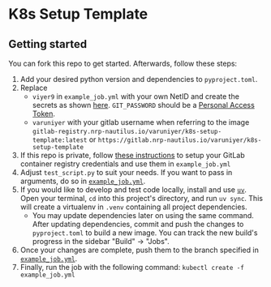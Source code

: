 # K8s Setup Template



## Getting started

You can fork this repo to get started. Afterwards, follow these steps:

1. Add your desired python version and dependencies to `pyproject.toml`.
2. Replace
    - `viyer9` in `example_job.yml` with your own NetID and create the secrets as shown [here](https://kubernetes.io/docs/concepts/configuration/secret/#opaque-secrets). `GIT_PASSWORD` should be a [Personal Access Token](https://docs.gitlab.com/ee/user/profile/personal_access_tokens.html).
    - `varuniyer` with your gitlab username when referring to the image `gitlab-registry.nrp-nautilus.io/varuniyer/k8s-setup-template:latest` or `https://gitlab.nrp-nautilus.io/varuniyer/k8s-setup-template`
3. If this repo is private, follow [these instructions](https://nrp.ai/documentation/userdocs/development/private-repos/) to setup your GitLab container registry credentials and use them in `example_job.yml`
4. Adjust `test_script.py` to suit your needs. If you want to pass in arguments, do so in [`example_job.yml`](https://gitlab.nrp-nautilus.io/varuniyer/k8s-setup-template/-/blob/main/example_job.yml?ref_type=heads#L31).
5. If you would like to develop and test code locally, install and use [`uv`](https://docs.astral.sh/uv/getting-started/installation/). Open your terminal, `cd` into this project\'s directory, and run `uv sync`. This will create a virtualenv in `.venv` containing all project dependencies.
    - You may update dependencies later on using the same command. After updating dependencies, commit and push the changes to `pyproject.toml` to build a new image. You can track the new build\'s progress in the sidebar \"Build\" -> \"Jobs\".
6. Once your changes are complete, push them to the branch specified in [`example_job.yml`](https://gitlab.nrp-nautilus.io/varuniyer/k8s-setup-template/-/blob/main/example_job.yml?ref_type=heads#L49).
7. Finally, run the job with the following command: `kubectl create -f example_job.yml`
